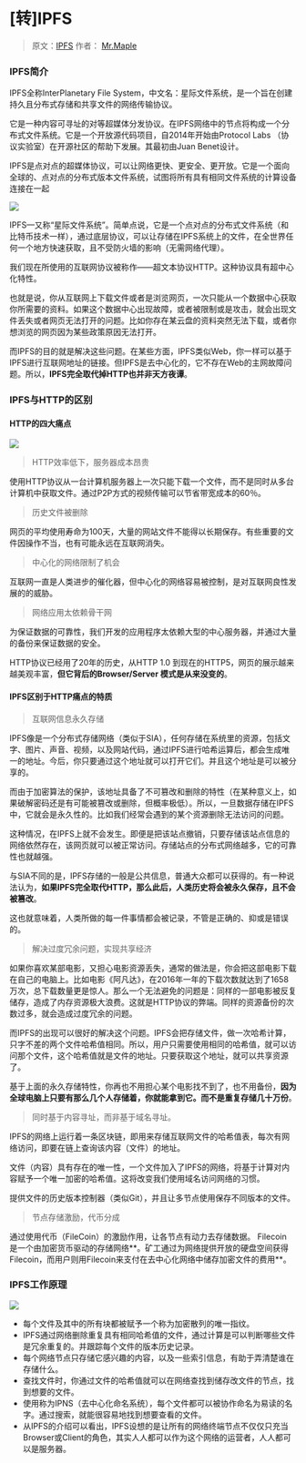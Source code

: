 # \[转\]IPFS

> 原文：[IPFS](https://ipfs.io/ipfs/QmV5ZVQxXURKPDcVDW8WjpLCiQYvNzg173XcB6rYFevoXm/#!index.md) 作者： [Mr.Maple](https://github.com/daijiale)

### IPFS简介

IPFS全称InterPlanetary File System，中文名：星际文件系统，是一个旨在创建持久且分布式存储和共享文件的网络传输协议。

它是一种内容可寻址的对等超媒体分发协议。在IPFS网络中的节点将构成一个分布式文件系统。它是一个开放源代码项目，自2014年开始由Protocol Labs （协议实验室）在开源社区的帮助下发展。其最初由Juan Benet设计。

IPFS是点对点的超媒体协议，可以让网络更快、更安全、更开放。它是一个面向全球的、点对点的分布式版本文件系统，试图将所有具有相同文件系统的计算设备连接在一起

![](https://raw.githubusercontent.com/loremwalker/fq-book/master/docs/images/ipfs_io%20%281%29.png)

IPFS—又称“星际文件系统”。简单点说，它是一个点对点的分布式文件系统（和比特币技术一样），通过底层协议，可以让存储在IPFS系统上的文件，在全世界任何一个地方快速获取，且不受防火墙的影响（无需网络代理）。

我们现在所使用的互联网协议被称作——超文本协议HTTP。这种协议具有超中心化特性。

也就是说，你从互联网上下载文件或者是浏览网页，一次只能从一个数据中心获取你所需要的资料。如果这个数据中心出现故障，或者被限制或是攻击，就会出现文件丢失或者网页无法打开的问题。比如你存在某云盘的资料突然无法下载，或者你想浏览的网页因为某些政策原因无法打开。

而IPFS的目的就是解决这些问题。在某些方面，IPFS类似Web，你一样可以基于IPFS进行互联网地址的链接。但IPFS是去中心化的，它不存在Web的主网故障问题。所以，**IPFS完全取代掉HTTP也并非天方夜谭**。

### IPFS与HTTP的区别

#### HTTP的四大痛点

![](https://raw.githubusercontent.com/loremwalker/fq-book/master/docs/images/ipfs-is-the-distributed-web.png)

> HTTP效率低下，服务器成本昂贵

使用HTTP协议从一台计算机服务器上一次只能下载一个文件，而不是同时从多台计算机中获取文件。通过P2P方式的视频传输可以节省带宽成本的60％。

> 历史文件被删除

网页的平均使用寿命为100天，大量的网站文件不能得以长期保存。有些重要的文件因操作不当，也有可能永远在互联网消失。

> 中心化的网络限制了机会

互联网一直是人类进步的催化器，但中心化的网络容易被控制，是对互联网良性发展的的威胁。

> 网络应用太依赖骨干网

为保证数据的可靠性，我们开发的应用程序太依赖大型的中心服务器，并通过大量的备份来保证数据的安全。

HTTP协议已经用了20年的历史，从HTTP 1.0 到现在的HTTP5，网页的展示越来越美观丰富，**但它背后的Browser/Server 模式是从来没变的**。

#### IPFS区别于HTTP痛点的特质

> 互联网信息永久存储

IPFS像是一个分布式存储网络（类似于SIA），任何存储在系统里的资源，包括文字、图片、声音、视频，以及网站代码，通过IPFS进行哈希运算后，都会生成唯一的地址。今后，你只要通过这个地址就可以打开它们。并且这个地址是可以被分享的。

而由于加密算法的保护，该地址具备了不可篡改和删除的特性（在某种意义上，如果破解密码还是有可能被篡改或删除，但概率极低）。所以，一旦数据存储在IPFS中，它就会是永久性的。比如我们经常会遇到的某个资源删除无法访问的问题。

这种情况，在IPFS上就不会发生。即便是把该站点撤销，只要存储该站点信息的网络依然存在，该网页就可以被正常访问。存储站点的分布式网络越多，它的可靠性也就越强。

与SIA不同的是，IPFS存储的一般是公共信息，普通大众都可以获得的。有一种说法认为，**如果IPFS完全取代HTTP，那么此后，人类历史将会被永久保存，且不会被篡改**。

这也就意味着，人类所做的每一件事情都会被记录，不管是正确的、抑或是错误的。

> 解决过度冗余问题，实现共享经济

如果你喜欢某部电影，又担心电影资源丢失，通常的做法是，你会把这部电影下载在自己的电脑上。比如电影《阿凡达》，在2016年一年的下载次数就达到了1658万次，总下载数量更是惊人。那么一个无法避免的问题是：同样的一部电影被反复储存，造成了内存资源极大浪费。这就是HTTP协议的弊端。同样的资源备份的次数过多，就会造成过度冗余的问题。

而IPFS的出现可以很好的解决这个问题。IPFS会把存储文件，做一次哈希计算，只字不差的两个文件哈希值相同。所以，用户只需要使用相同的哈希值，就可以访问那个文件，这个哈希值就是文件的地址。只要获取这个地址，就可以共享资源了。

基于上面的永久存储特性，你再也不用担心某个电影找不到了，也不用备份，**因为全球电脑上只要有那么几个人存储着，你就能拿到它。而不是重复存储几十万份**。

> 同时基于内容寻址，而非基于域名寻址。

IPFS的网络上运行着一条区块链，即用来存储互联网文件的哈希值表，每次有网络访问，即要在链上查询该内容（文件）的地址。

文件（内容）具有存在的唯一性，一个文件加入了IPFS的网络，将基于计算对内容赋予一个唯一加密的哈希值。这将改变我们使用域名访问网络的习惯。

提供文件的历史版本控制器（类似Git），并且让多节点使用保存不同版本的文件。

> 节点存储激励，代币分成

通过使用代币（FileCoin）的激励作用，让各节点有动力去存储数据。 Filecoin 是一个由加密货币驱动的存储网络**。矿工通过为网络提供开放的硬盘空间获得Filecoin，而用户则用Filecoin来支付在去中心化网络中储存加密文件的费用**。

### IPFS工作原理

![](https://raw.githubusercontent.com/loremwalker/fq-book/master/docs/images/ipfswork.jpg)

* 每个文件及其中的所有块都被赋予一个称为加密散列的唯一指纹。
* IPFS通过网络删除重复具有相同哈希值的文件，通过计算是可以判断哪些文件是冗余重复的。并跟踪每个文件的版本历史记录。
* 每个网络节点只存储它感兴趣的内容，以及一些索引信息，有助于弄清楚谁在存储什么。
* 查找文件时，你通过文件的哈希值就可以在网络查找到储存改文件的节点，找到想要的文件。
* 使用称为IPNS（去中心化命名系统），每个文件都可以被协作命名为易读的名字。通过搜索，就能很容易地找到想要查看的文件。
* 从IPFS的介绍可以看出，IPFS设想的是让所有的网络终端节点不仅仅只充当Browser或Client的角色，其实人人都可以作为这个网络的运营者，人人都可以是服务器。

